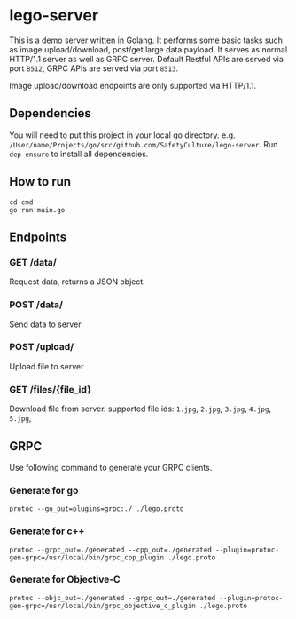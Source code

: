 # lego-server

This is a demo server written in Golang. It performs some basic tasks such as image upload/download, post/get large data payload. It serves as normal HTTP/1.1 server as well as GRPC server. Default Restful APIs are served via port `8512`, GRPC APIs are served via port `8513`.

Image upload/download endpoints are only supported via HTTP/1.1.

## Dependencies

You will need to put this project in your local go directory. e.g. `/User/name/Projects/go/src/github.com/SafetyCulture/lego-server`. Run `dep ensure` to install all dependencies.

## How to run

```
cd cmd
go run main.go
```

## Endpoints

### GET /data/

Request data, returns a JSON object.

### POST /data/

Send data to server

### POST /upload/

Upload file to server

### GET /files/{file_id}

Download file from server. supported file ids: `1.jpg`, `2.jpg`, `3.jpg`, `4.jpg`, `5.jpg`,

## GRPC

Use following command to generate your GRPC clients.

### Generate for go
```
protoc --go_out=plugins=grpc:./ ./lego.proto
```

### Generate for c++
```
protoc --grpc_out=./generated --cpp_out=./generated --plugin=protoc-gen-grpc=/usr/local/bin/grpc_cpp_plugin ./lego.proto
```

### Generate for Objective-C
```
protoc --objc_out=./generated --grpc_out=./generated --plugin=protoc-gen-grpc=/usr/local/bin/grpc_objective_c_plugin ./lego.proto
```